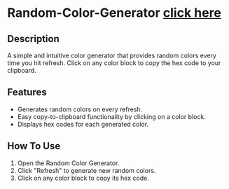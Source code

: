# Random-Color-Generator [click here](https://devendravenkatm.github.io/Random-Color-Generator/)

## Description
A simple and intuitive color generator that provides random colors every time you hit refresh. Click on any color block to copy the hex code to your clipboard.

## Features
- Generates random colors on every refresh.
- Easy copy-to-clipboard functionality by clicking on a color block.
- Displays hex codes for each generated color.

## How To Use
1. Open the Random Color Generator.
2. Click "Refresh" to generate new random colors.
3. Click on any color block to copy its hex code.

